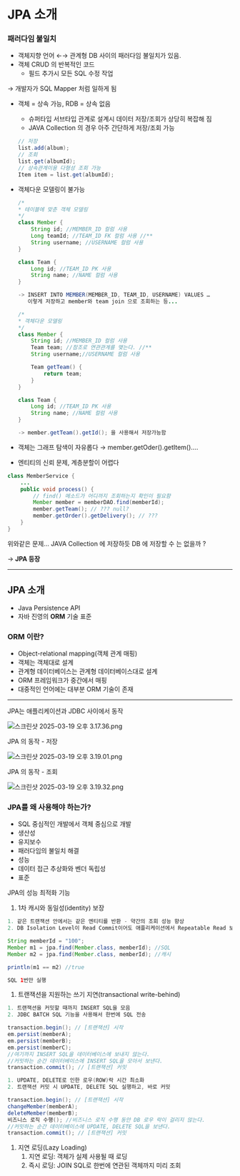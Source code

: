 # JPA 소개

### 패러다임 불일치

- 객체지향 언어 ←→ 관계형 DB 사이의 패러다임 불일치가 있음.
- 객체 CRUD 의 반복적인 코드
    - 필드 추가시 모든 SQL 수정 작업

→ 개발자가 SQL Mapper 처럼 일하게 됨

- 객체 = 상속 가능, RDB = 상속 없음
    - 슈퍼타입 서브타입 관계로 설계시 데이터 저장/조회가 상당히 복잡해 짐
    - JAVA Collection 의 경우 아주 간단하게 저장/조회 가능

    ```java
    // 저장
    list.add(album);
    // 조회
    list.get(albumId);
    // 상속관계이용 다형성 조회 가능
    Item item = list.get(albumId);
    ```


- 객체다운 모델링이 불가능

    ```java
    /*
    * 테이블에 맞춘 객체 모델링
    */
    class Member {
    	String id; //MEMBER_ID 컬럼 사용
    	Long teamId; //TEAM_ID FK 컬럼 사용 //**
    	String username; //USERNAME 컬럼 사용
    }
    
    class Team {
    	Long id; //TEAM_ID PK 사용
    	String name; //NAME 컬럼 사용
    }
    
    -> INSERT INTO MEMBER(MEMBER_ID, TEAM_ID, USERNAME) VALUES …
       이렇게 저장하고 member와 team join 으로 조회하는 등...
    ```

    ```java
    /*
    * 객체다운 모델링
    */
    class Member {
    	String id; //MEMBER_ID 컬럼 사용
    	Team team; //참조로 연관관계를 맺는다. //**
    	String username;//USERNAME 컬럼 사용
    
    	Team getTeam() {
    		return team;
    	}
    }
    
    class Team {
    	Long id; //TEAM_ID PK 사용
    	String name; //NAME 컬럼 사용
    }
    
    -> member.getTeam().getId(); 을 사용해서 저장가능함
    ```


- 객체는 그래프 탐색이 자유롭다 → member.getOder().getItem()….
- 엔티티의 신뢰 문제, 계층분할이 어렵다

```java
class MemberService {
	...
	public void process() {
		// find() 메소드가 어디까지 조회하는지 확인이 필요함
		Member member = memberDAO.find(memberId); 
		member.getTeam(); // ??? null?
		member.getOrder().getDelivery(); // ???
	}
}
```

위와같은 문제… JAVA Collection 에 저장하듯 DB 에 저장할 수 는 없을까 ?

→ **JPA 등장**

---

## JPA 소개

- Java Persistence API
- 자바 진영의 **ORM** 기술 표준

### ORM 이란?

- Object-relational mapping(객체 관계 매핑)
- 객체는 객체대로 설계
- 관계형 데이터베이스는 관계형 데이터베이스대로 설계
- ORM 프레임워크가 중간에서 매핑
- 대중적인 언어에는 대부분 ORM 기술이 존재

---

JPA는 애플리케이션과 JDBC 사이에서 동작

![스크린샷 2025-03-19 오후 3.17.36.png](JPA%20%E1%84%89%E1%85%A9%E1%84%80%E1%85%A2%201bb987be962e80919114ef10f007785e/%E1%84%89%E1%85%B3%E1%84%8F%E1%85%B3%E1%84%85%E1%85%B5%E1%86%AB%E1%84%89%E1%85%A3%E1%86%BA_2025-03-19_%E1%84%8B%E1%85%A9%E1%84%92%E1%85%AE_3.17.36.png)

JPA 의 동작 - 저장

![스크린샷 2025-03-19 오후 3.19.01.png](JPA%20%E1%84%89%E1%85%A9%E1%84%80%E1%85%A2%201bb987be962e80919114ef10f007785e/%E1%84%89%E1%85%B3%E1%84%8F%E1%85%B3%E1%84%85%E1%85%B5%E1%86%AB%E1%84%89%E1%85%A3%E1%86%BA_2025-03-19_%E1%84%8B%E1%85%A9%E1%84%92%E1%85%AE_3.19.01.png)

JPA 의 동작 - 조회

![스크린샷 2025-03-19 오후 3.19.32.png](JPA%20%E1%84%89%E1%85%A9%E1%84%80%E1%85%A2%201bb987be962e80919114ef10f007785e/%E1%84%89%E1%85%B3%E1%84%8F%E1%85%B3%E1%84%85%E1%85%B5%E1%86%AB%E1%84%89%E1%85%A3%E1%86%BA_2025-03-19_%E1%84%8B%E1%85%A9%E1%84%92%E1%85%AE_3.19.32.png)

### JPA를 왜 사용해야 하는가?

- SQL 중심적인 개발에서 객체 중심으로 개발
- 생산성
- 유지보수
- 패러다임의 불일치 해결
- 성능
- 데이터 접근 추상화와 벤더 독립성
- 표준

JPA의 성능 최적화 기능

1. 1차 캐시와 동일성(identity) 보장

```java
1. 같은 트랜잭션 안에서는 같은 엔티티를 반환 - 약간의 조회 성능 향상
2. DB Isolation Level이 Read Commit이어도 애플리케이션에서 Repeatable Read 보장

String memberId = "100";
Member m1 = jpa.find(Member.class, memberId); //SQL
Member m2 = jpa.find(Member.class, memberId); //캐시

println(m1 == m2) //true

SQL 1번만 실행
```

1. 트랜잭션을 지원하는 쓰기 지연(transactional write-behind)

```java
1. 트랜잭션을 커밋할 때까지 INSERT SQL을 모음
2. JDBC BATCH SQL 기능을 사용해서 한번에 SQL 전송

transaction.begin(); // [트랜잭션] 시작
em.persist(memberA);
em.persist(memberB);
em.persist(memberC);
//여기까지 INSERT SQL을 데이터베이스에 보내지 않는다.
//커밋하는 순간 데이터베이스에 INSERT SQL을 모아서 보낸다.
transaction.commit(); // [트랜잭션] 커밋

1. UPDATE, DELETE로 인한 로우(ROW)락 시간 최소화
2. 트랜잭션 커밋 시 UPDATE, DELETE SQL 실행하고, 바로 커밋

transaction.begin(); // [트랜잭션] 시작
changeMember(memberA);
deleteMember(memberB);
비즈니스 로직 수행(); //비즈니스 로직 수행 동안 DB 로우 락이 걸리지 않는다.
//커밋하는 순간 데이터베이스에 UPDATE, DELETE SQL을 보낸다.
transaction.commit(); // [트랜잭션] 커밋
```

1. 지연 로딩(Lazy Loading)
    1. 지연 로딩: 객체가 실제 사용될 때 로딩
    2. 즉시 로딩: JOIN SQL로 한번에 연관된 객체까지 미리 조회